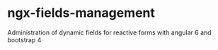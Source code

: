 # ngx-fields-management
Administration of dynamic fields for reactive forms with angular 6 and bootstrap 4
